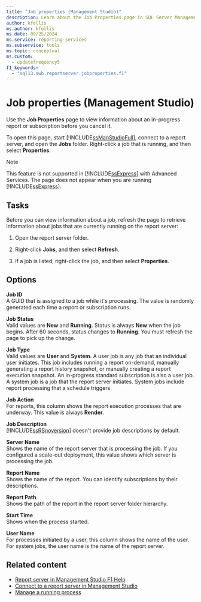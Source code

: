 ```yaml
---
title: "Job properties (Management Studio)"
description: Learn about the Job Properties page in SQL Server Management Studio where you view information about jobs on the report server.
author: kfollis
ms.author: kfollis
ms.date: 09/25/2024
ms.service: reporting-services
ms.subservice: tools
ms.topic: conceptual
ms.custom:
  - updatefrequency5
f1_keywords:
  - "sql13.swb.reportserver.jobproperties.f1"
---
```

# Job properties (Management Studio)
  Use the **Job Properties** page to view information about an in-progress report or subscription before you cancel it.  
  
 To open this page, start [!INCLUDE[ssManStudioFull](../../includes/ssmanstudiofull-md.md)], connect to a report server, and open the **Jobs** folder. Right-click a job that is running, and then select **Properties**.  
  
> [!NOTE]  
>  This feature is not supported in [!INCLUDE[ssExpress](../../includes/ssexpress-md.md)] with Advanced Services. The page does not appear when you are running [!INCLUDE[ssExpress](../../includes/ssexpress-md.md)].  
  
## Tasks  
 Before you can view information about a job, refresh the page to retrieve information about jobs that are currently running on the report server:  
  
1.  Open the report server folder.  
  
2.  Right-click **Jobs**, and then select **Refresh**.  
  
3.  If a job is listed, right-click the job, and then select **Properties**.  
  
## Options  
 **Job ID**  
 A GUID that is assigned to a job while it's processing. The value is randomly generated each time a report or subscription runs.  
  
 **Job Status**  
 Valid values are **New** and **Running**. Status is always **New** when the job begins. After 60 seconds, status changes to **Running**. You must refresh the page to pick up the change.  
  
 **Job Type**  
 Valid values are **User** and **System**. A user job is any job that an individual user initiates. This job includes running a report on-demand, manually generating a report history snapshot, or manually creating a report execution snapshot. An in-progress standard subscription is also a user job. A system job is a job that the report server initiates. System jobs include report processing that a schedule triggers.  
  
 **Job Action**  
 For reports, this column shows the report execution processes that are underway. This value is always **Render**.  
  
 **Job Description**  
 [!INCLUDE[ssRSnoversion](../../includes/ssrsnoversion-md.md)] doesn't provide job descriptions by default.  
  
 **Server Name**  
 Shows the name of the report server that is processing the job. If you configured a scale-out deployment, this value shows which server is processing the job.  
  
 **Report Name**  
 Shows the name of the report. You can identify subscriptions by their descriptions.  
  
 **Report Path**  
 Shows the path of the report in the report server folder hierarchy.  
  
 **Start Time**  
 Shows when the process started.  
  
 **User Name**  
 For processes initiated by a user, this column shows the name of the user. For system jobs, the user name is the name of the report server.  
  
## Related content

- [Report server in Management Studio F1 Help](../../reporting-services/tools/report-server-in-management-studio-f1-help.md)
- [Connect to a report server in Management Studio](../../reporting-services/tools/connect-to-a-report-server-in-management-studio.md)
- [Manage a running process](../../reporting-services/subscriptions/manage-a-running-process.md)
